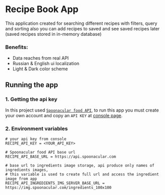 
# Recipe Book App

This application created for searching different recipes with filters, query and sorting also you can add recipes to saved and see saved recipes later (saved recipes stored in in-memory database)

### Benefits: 
- Data reaches from real API
- Russian & English ui localization
- Light & Dark color scheme

## Running the app
###  1. Getting the api key
In this project used [`Spoonacular food API`](https://spoonacular.com/food-api), to run this app you must create your own account and copy an `API KEY` at [console page](https://spoonacular.com/food-api/console#Profile).

### 2. Environment variables
```env
# your api key from console
RECIPE_API_KEY = <YOUR_API_KEY>

# Spoonacular food API base url
RECIPE_API_BASE_URL = https://api.spoonacular.com

# base url to ingredients image storage, api produce only names of ingredients images, 
# this variable is used to create full url and access the ingredient image from app
RECIPE_API_INGREDIENTS_IMG_SERVER_BASE_URL = https://img.spoonacular.com/ingredients_100x100
```

